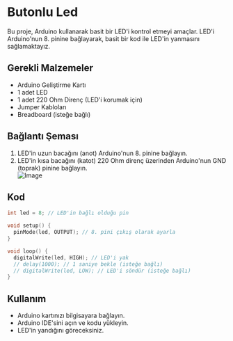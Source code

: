 # Butonlu Led

Bu proje, Arduino kullanarak basit bir LED'i kontrol etmeyi amaçlar. LED'i Arduino'nun 8. pinine bağlayarak, basit bir kod ile LED'in yanmasını sağlamaktayız.

## Gerekli Malzemeler

*   Arduino Geliştirme Kartı
*   1 adet LED
*   1 adet 220 Ohm Direnç (LED'i korumak için)
*   Jumper Kabloları
*   Breadboard (isteğe bağlı)

## Bağlantı Şeması

1.  LED'in uzun bacağını (anot) Arduino'nun 8. pinine bağlayın.
2.  LED'in kısa bacağını (katot) 220 Ohm direnç üzerinden Arduino'nun GND (toprak) pinine bağlayın.  
  ![Image](https://github.com/user-attachments/assets/355d39ef-80ea-4528-9a3f-10128ec53b99)

## Kod

```c++
int led = 8; // LED'in bağlı olduğu pin

void setup() {
  pinMode(led, OUTPUT); // 8. pini çıkış olarak ayarla
}

void loop() {
  digitalWrite(led, HIGH); // LED'i yak
  // delay(1000); // 1 saniye bekle (isteğe bağlı)
  // digitalWrite(led, LOW); // LED'i söndür (isteğe bağlı)
}
 ```
## Kullanım
* Arduino kartınızı bilgisayara bağlayın.
* Arduino IDE'sini açın ve kodu yükleyin.
* LED'in yandığını göreceksiniz.